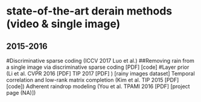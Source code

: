 state-of-the-art derain methods (video & single image)
==
2015-2016
--
#Discriminative sparse coding (ICCV 2017 Luo et al.)
##Removing rain from a single image via discriminative sparse coding [PDF] [code]
#Layer prior 
(Li et al. CVPR 2016 [PDF] TIP 2017 [PDF] ) [rainy images dataset]
Temporal correlation and low-rank matrix completion (Kim et al. TIP 2015 [PDF] [code])
Adherent raindrop modeling 
(You et al. TPAMI 2016 [PDF] [project page (NA)])
